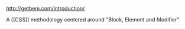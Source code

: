 http://getbem.com/introduction/

A [[CSS]] methodology centered around "Block, Element and Modifier"